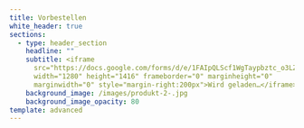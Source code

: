 ```yaml
---
title: Vorbestellen
white_header: true
sections:
  - type: header_section
    headline: ""
    subtitle: <iframe
      src="https://docs.google.com/forms/d/e/1FAIpQLScf1WgTaypbztc_o3LZR2ayKtPtuICKfVzkJns4UkABDj8dMA/viewform?embedded=true"
      width="1280" height="1416" frameborder="0" marginheight="0"
      marginwidth="0" style="margin-right:200px">Wird geladen…</iframe>
    background_image: /images/produkt-2-.jpg
    background_image_opacity: 80
template: advanced
---
```

